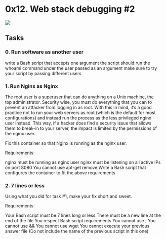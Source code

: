 # 0x12. Web stack debugging #2

<img src="https://s3.amazonaws.com/intranet-projects-files/holbertonschool-sysadmin_devops/287/99littlebugsinthecode-holberton.jpg">

## Tasks

### 0. Run software as another user

<p>write a Bash script that accepts one argument
the script should run the whoami command under the user passed as an argument
make sure to try your script by passing different users</p>

### 1. Run Nginx as Nginx

<p>The root user is a superuser that can do anything on a Unix machine, the top administrator. Security wise, you must do everything that you can to prevent an attacker from logging in as root. With this in mind, it’s a good practice not to run your web servers as root (which is the default for most configurations) and instead run the process as the less privileged nginx user instead. This way, if a hacker does find a security issue that allows them to break-in to your server, the impact is limited by the permissions of the nginx user.</p>

<p>Fix this container so that Nginx is running as the nginx user.</p>
<p>Requirements:</p>
<p>nginx must be running as nginx user
nginx must be listening on all active IPs on port 8080
You cannot use apt-get remove
Write a Bash script that configures the container to fit the above requirements</p>

### 2. 7 lines or less

<p>Using what you did for task #1, make your fix short and sweet.

Requirements:

Your Bash script must be 7 lines long or less
There must be a new line at the end of the file
You respect Bash script requirements
You cannot use ;
You cannot use &&
You cannot use wget
You cannot execute your previous answer file (Do not include the name of the previous script in this one)</P>

